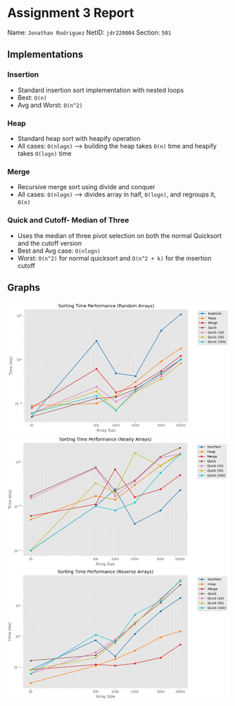 # Assignment 3 Report
Name: `Jonathan Rodriguez`
NetID: `jdr220004`
Section: `501`

## Implementations

### Insertion
- Standard insertion sort implementation with nested loops
- Best: `O(n)`
- Avg and Worst: `O(n^2)`

### Heap
- Standard heap sort with heapify operation
- All cases: `O(nlogn)` --> building the heap takes `O(n)` time and heapify takes `O(logn)` time

### Merge 
- Recursive merge sort using divide and conquer
- All cases: `O(nlogn)` --> divides array in half, `O(logn)`, and regroups it, `O(n)`

### Quick and Cutoff- Median of Three
- Uses the median of three pivot selection on both the normal Quicksort and the cutoff version
- Best and Avg case: `O(nlogn)`
- Worst: `O(n^2)` for normal quicksort and `O(n^2 + k)` for the insertion cutoff

## Graphs
![alt text](graph_1.PNG)
![alt text](graph_2.PNG)
![alt text](graph_3.PNG)